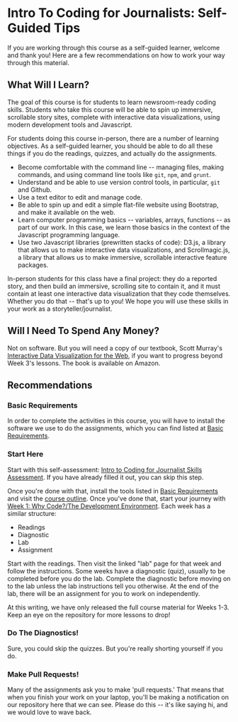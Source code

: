 # Intro To Coding for Journalists: Self-Guided Tips

If you are working through this course as a self-guided learner, welcome and thank you! Here are a few recommendations on how to work your way through this material.

## What Will I Learn?

The goal of this course is for students to learn newsroom-ready coding skills. Students who take this course will be able to spin up immersive, scrollable story sites, complete with interactive data visualizations, using modern development tools and Javascript.

For students doing this course in-person, there are a number of learning objectives. As a self-guided learner, you should be able to do all these things if you do the readings, quizzes, and actually do the assignments.

* Become comfortable with the command line -- managing files, making commands, and using command line tools like `git`, `npm`, and `grunt`.
* Understand and be able to use version control tools, in particular, `git` and Github.
* Use a text editor to edit and manage code.
* Be able to spin up and edit a simple flat-file website using Bootstrap, and make it available on the web.
* Learn computer programming basics -- variables, arrays, functions -- as part of our work. In this case, we learn those basics in the context of the Javascript programming language.
* Use two Javascript libraries (prewritten stacks of code): D3.js, a library that allows us to make interactive data visualizations, and Scrollmagic.js, a library that allows us to make immersive, scrollable interactive feature packages.

In-person students for this class have a final project: they do a reported story, and then build an immersive, scrolling site to contain it, and it must contain at least one interactive data visualization that they code themselves. Whether you do that -- that's up to you! We hope you will use these skills in your work as a storyteller/journalist.

## Will I Need To Spend Any Money?

Not on software. But you will need a copy of our textbook, Scott Murray's [Interactive Data Visualization for the Web](https://www.amazon.com/Interactive-Data-Visualization-Web-Introduction/dp/1491921285/ref=dp_ob_title_bk), if you want to progress beyond Week 3's lessons.  The book is available on Amazon.

## Recommendations

### Basic Requirements

In order to complete the activities in this course, you will have to install the software we use to do the assignments, which you can find listed at [Basic Requirements](basic-requirements.md).

### Start Here

Start with this self-assessment: [Intro to Coding for Journalist Skills Assessment](https://docs.google.com/forms/d/e/1FAIpQLSdTTlIj_aQ0yp9NFLXKr5xMXPpLFxbz0OzamPcYWTyU7698xQ/viewform?usp=sf_link). If you have already filled it out, you can skip this step.

Once you're done with that, install the tools listed in [Basic Requirements](basic-requirements.md) and visit the [course outline](README.md). Once you've done that, start your journey with [Week 1: Why Code?/The Development Environment](https://github.com/fullstackjournalists/intro-to-coding-for-journalists/blob/master/README.md#week-one-why-codethe-development-environment). Each week has a similar structure:

* Readings
* Diagnostic
* Lab
* Assignment

Start with the readings. Then visit the linked "lab" page for that week and follow the instructions. Some weeks have a diagnostic (quiz), usually to be completed before you do the lab. Complete the diagnostic before moving on to the lab unless the lab instructions tell you otherwise. At the end of the lab, there will be an assignment for you to work on independently.

At this writing, we have only released the full course material for Weeks 1-3. Keep an eye on the repository for more lessons to drop!

### Do The Diagnostics!

Sure, you could skip the quizzes. But you're really shorting yourself if you do.

### Make Pull Requests!

Many of the assignments ask you to make 'pull requests.' That means that when you finish your work on your laptop, you'll be making a notification on our repository here that we can see. Please do this -- it's like saying hi, and we would love to wave back.
